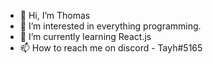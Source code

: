 - 👋 Hi, I’m Thomas
- 👀 I’m interested in everything programming.
- 🌱 I’m currently learning React.js
- 📫 How to reach me on discord - Tayh#5165
